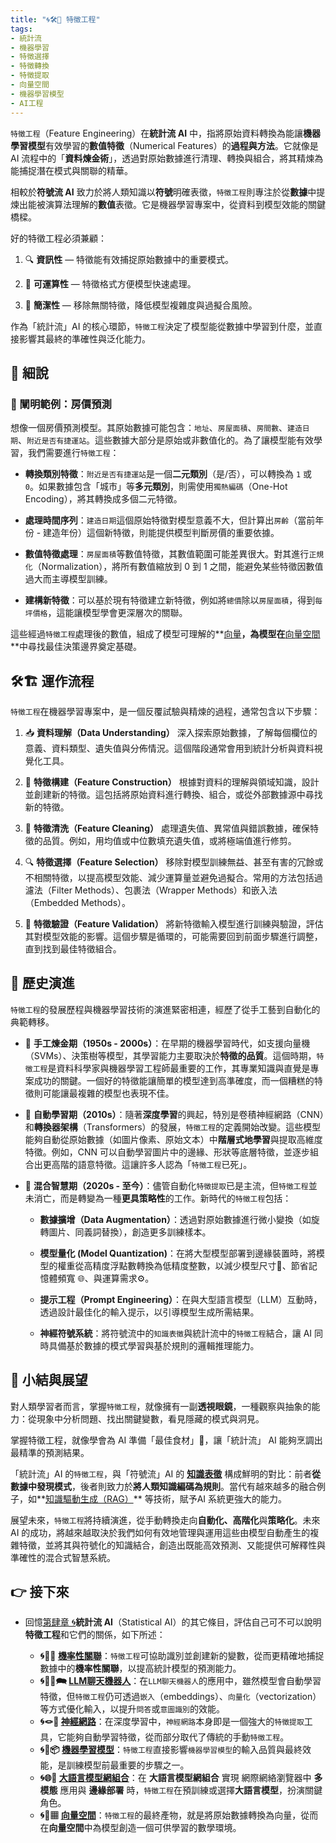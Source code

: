 ```yaml
---
title: "🌀🛠️🤏 特徵工程"
tags:
- 統計流
- 機器學習
- 特徵選擇
- 特徵轉換
- 特徵提取
- 向量空間
- 機器學習模型
- AI工程
---
```

`特徵工程`（Feature Engineering）在**統計流 AI** 中，指將原始資料轉換為能讓**機器學習模型**有效學習的**數值特徵**（Numerical Features）的**過程與方法**。它就像是 AI 流程中的「**資料煉金術**」，透過對原始數據進行清理、轉換與組合，將其精煉為能捕捉潛在模式與關聯的精華。

相較於**符號流 AI** 致力於將人類知識以**符號**明確表徵，`特徵工程`則專注於從**數據**中提煉出能被演算法理解的**數值**表徵。它是機器學習專案中，從資料到模型效能的關鍵橋樑。

好的特徵工程必須兼顧：

1. 🔍 **資訊性** — 特徵能有效捕捉原始數據中的重要模式。
    
2. 🧮 **可運算性** — 特徵格式方便模型快速處理。
    
3. 🧱 **簡潔性** — 移除無關特徵，降低模型複雜度與過擬合風險。
    

作為「統計流」AI 的核心環節，`特徵工程`決定了模型能從數據中學習到什麼，並直接影響其最終的準確性與泛化能力。

## 🔬 細說

### 🛅 闡明範例：房價預測

想像一個房價預測模型。其原始數據可能包含：`地址`、`房屋面積`、`房間數`、`建造日期`、`附近是否有捷運站`。這些數據大部分是原始或非數值化的。為了讓模型能有效學習，我們需要進行`特徵工程`：

- **轉換類別特徵**：`附近是否有捷運站`是一個**二元類別**（是/否），可以轉換為 `1` 或 `0`。如果數據包含「城市」等**多元類別**，則需使用`獨熱編碼`（One-Hot Encoding），將其轉換成多個二元特徵。
    
- **處理時間序列**：`建造日期`這個原始特徵對模型意義不大，但計算出`房齡`（當前年份 - 建造年份）這個新特徵，則能提供模型判斷房價的重要依據。
    
- **數值特徵處理**：`房屋面積`等數值特徵，其數值範圍可能差異很大。對其進行`正規化`（Normalization），將所有數值縮放到 0 到 1 之間，能避免某些特徵因數值過大而主導模型訓練。
    
- **建構新特徵**：可以基於現有特徵建立新特徵，例如將`總價`除以`房屋面積`，得到`每坪價格`，這能讓模型學會更深層次的關聯。
    

這些經過`特徵工程`處理後的數值，組成了模型可理解的**[向量](04-07-vector_space.zh-hant)**，為模型在**[向量空間](04-07-vector_space.zh-hant)**中尋找最佳決策邊界奠定基礎。

## 🛠️🏗️ 運作流程

`特徵工程`在機器學習專案中，是一個反覆試驗與精煉的過程，通常包含以下步驟：

1. 📥 **資料理解（Data Understanding）** 深入探索原始數據，了解每個欄位的意義、資料類型、遺失值與分佈情況。這個階段通常會用到統計分析與資料視覺化工具。
    
2. 🧩 **特徵構建（Feature Construction）** 根據對資料的理解與領域知識，設計並創建新的特徵。這包括將原始資料進行轉換、組合，或從外部數據源中尋找新的特徵。
    
3. 💾 **特徵清洗（Feature Cleaning）** 處理遺失值、異常值與錯誤數據，確保特徵的品質。例如，用均值或中位數填充遺失值，或將極端值進行修剪。
    
4. 🔍 **特徵選擇（Feature Selection）** 移除對模型訓練無益、甚至有害的冗餘或不相關特徵，以提高模型效能、減少運算量並避免過擬合。常用的方法包括過濾法（Filter Methods）、包裹法（Wrapper Methods）和嵌入法（Embedded Methods）。
    
5. 🧪 **特徵驗證（Feature Validation）** 將新特徵輸入模型進行訓練與驗證，評估其對模型效能的影響。這個步驟是循環的，可能需要回到前面步驟進行調整，直到找到最佳特徵組合。

## 🔄 歷史演進

`特徵工程`的發展歷程與機器學習技術的演進緊密相連，經歷了從手工藝到自動化的典範轉移。

- 📜 **手工煉金期（1950s - 2000s）**：在早期的機器學習時代，如支援向量機（SVMs）、決策樹等模型，其學習能力主要取決於**特徵的品質**。這個時期，`特徵工程`是資料科學家與機器學習工程師最重要的工作，其專業知識與直覺是專案成功的關鍵。一個好的特徵能讓簡單的模型達到高準確度，而一個糟糕的特徵則可能讓最複雜的模型也表現不佳。
    
- 🧠 **自動學習期（2010s）**：隨著**深度學習**的興起，特別是卷積神經網路（CNN）和**轉換器架構**（Transformers）的發展，`特徵工程`的定義開始改變。這些模型能夠自動從原始數據（如圖片像素、原始文本）中**階層式地學習**與提取高維度特徵。例如，CNN 可以自動學習圖片中的邊緣、形狀等底層特徵，並逐步組合出更高階的語意特徵。這讓許多人認為「`特徵工程`已死」。
    
- 🧩 **混合智慧期（2020s - 至今）**：儘管自動化`特徵提取`已是主流，但`特徵工程`並未消亡，而是轉變為一種**更具策略性**的工作。新時代的`特徵工程`包括：
    
    - **數據擴增（Data Augmentation）**：透過對原始數據進行微小變換（如旋轉圖片、同義詞替換），創造更多訓練樣本。
        
    - **模型量化 (Model Quantization)**：在將大型模型部署到邊緣裝置時，將模型的權重從高精度浮點數轉換為低精度整數，以減少模型尺寸📏、節省記憶體頻寬 🌐、與運算需求⚙️。
        
    - **提示工程（Prompt Engineering）**：在與大型語言模型（LLM）互動時，透過設計最佳化的輸入提示，以引導模型生成所需結果。
        
    - **神經符號系統**：將符號流中的`知識表徵`與統計流中的`特徵工程`結合，讓 AI 同時具備基於數據的模式學習與基於規則的邏輯推理能力。

## 🏁 小結與展望

對人類學習者而言，掌握`特徵工程`，就像擁有一副**透視眼鏡**，一種觀察與抽象的能力：從現象中分析問題、找出關鍵變數，看見隱藏的模式與洞見。

掌握特徵工程，就像學會為 AI 準備「最佳食材」🍱，讓「統計流」 AI 能夠烹調出最精準的預測結果。

「統計流」AI 的`特徵工程`，與「符號流」AI 的 **[知識表徵](03-04-knowledge_representation.zh-hant)** 構成鮮明的對比：前者**從數據中發現模式**，後者則致力於**將人類知識編碼為規則**。當代有越來越多的融合例子，如**[知識驅動生成（RAG）](04-rag.zh-hant)** 等技術，賦予AI 系統更強大的能力。

展望未來，`特徵工程`將持續演進，從手動轉換走向**自動化、高階化**與**策略化**。未來 AI 的成功，將越來越取決於我們如何有效地管理與運用這些由模型自動產生的複雜特徵，並將其與符號化的知識結合，創造出既能高效預測、又能提供可解釋性與準確性的混合式智慧系統。

## 👉 接下來

- 回憶[第肆章 🌀](04----statistical_ai.zh-hant)**統計流 AI**（Statistical AI）的其它條目，評估自己可不可以說明**特徵工程**和它們的關係，如下所述：
    
    - **🌀🎲🌿 [機率性關聯](04-01-probabilistic_association.zh-hant)**：`特徵工程`可協助識別並創建新的變數，從而更精確地捕捉數據中的**機率性關聯**，以提高統計模型的預測能力。
    - **🌀🧞‍♀️🗪 [LLM聊天機器人](04-02-llm_chatbots.zh-hant)**：在`LLM聊天機器人`的應用中，雖然模型會自動學習特徵，但`特徵工程`仍可透過`嵌入`（embeddings）、`向量化`（vectorization）等方式優化輸入，以提升`問答`或`意圖識別`的效能。
    - **🌀🪢🧠 [神經網路](04-03-neural_networks.zh-hant)**：在深度學習中，`神經網路`本身即是一個強大的`特徵提取`工具，它能夠自動學習特徵，從而部分取代了傳統的手動`特徵工程`。
    - **🌀🤖📦 [機器學習模型](04-05-machine_learning_models.zh-hant)**：`特徵工程`直接影響`機器學習模型`的輸入品質與最終效能，是訓練模型前最重要的步驟之一。
	- **🌀🌐🔗 [大語言模型網組合](04-06-llm_webassembly.zh-hant)**：在 **大語言模型網組合** 實現 網際網絡瀏覽器中 **多模態** 應用與 **邊緣部署** 時，`特徵工程`在預訓練或選擇**大語言模型**，扮演關鍵角色。
    - **🌀🌌▦ [向量空間](04-07-vector_space.zh-hant)**：`特徵工程`的最終產物，就是將原始數據轉換為向量，從而在**向量空間**中為模型創造一個可供學習的數學環境。
